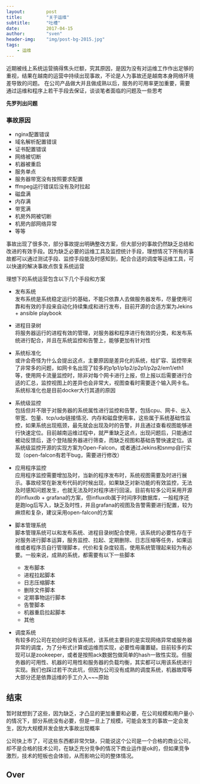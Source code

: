```yaml
---
layout:        post
title:         "关于运维"
subtitle:      "吐槽"
date:          2017-04-15
author:        "sven"
header-img:    "img/post-bg-2015.jpg"
tags:
    - 运维
---
```


近期被线上系统运营搞得焦头烂额，究其原因，是因为没有对运维工作作出足够的重视，结果在越南的运营中持续出现事故，不论是人为事故还是越南本身网络环境差导致的问题。 在公司产品做大并且做成熟以后，服务的可用率更加重要，需要通过运维和程序上若干手段去保证，谈谈笔者面临的问题及一些思考 

**先罗列出问题** 

### 事故原因
- nginx配置错误
- 域名解析配置错误
- 证书配置错误
- 网络被切断
- 机器被重启
- 服务单点
- 服务器带宽没有按照要求配置
- ffmpeg运行错误后没有及时拉起
- 磁盘满
- 内存满
- 带宽满
- 机房外网被切断
- 机房内部网络异常
- 等等

事故出现了很多次，部分事故提出明确整改方案，但大部分的事故仍然缺乏总结和改进的有效手段。因为缺乏必要的运维工具及监控统计手段，理想情况下所有的事故都可以通过测试手段、监控手段能及时感知到，配合合适的调度等运维工具，可以快速的解决事故点恢复系统运营

理想下的系统运营包含以下几个手段和方案

- 发布系统  
	发布系统是系统稳定运行的基础，不能只依靠人去做服务器发布，尽量使用可靠和有效的手段来自动化持续集成和进行发布，目前开源的合适方案为Jekins + ansible playbook  
	
- 进程目录树  
	将服务器运行的进程有效的管理，对服务器和程序进行有效的分类，和发布系统进行配合，并且在系统监控和告警上，能够更加有针对性  
	
- 系统标准化  
	或许会奇怪为什么会提出这点，主要原因是差异化的系统，给扩容、监控带来了非常多的问题，如网卡名出现了较多的p1p1/p1p2/p2p1/p2p2/em1/eth1等，使用网卡流量监控时，除非对每个网卡进行上报，但上报以后需要进行合适的汇总，监控视图上的差异也会非常大，视图查看时需要逐个输入网卡名。系统标准化也是目前docker大行其道的原因  
	
- 系统级监控  
	包括但并不限于对服务器的系统属性进行监控和告警，包括cpu、网卡、出入带宽、包量、tcp/udp链接情况、内存和磁盘使用率，这些属于系统基础性监控，如果系统出现瓶颈，最先就会出现及时的告警，并且通过查看视图能够进行快速定位。目前越南运维过程中，就严重缺乏这点，出现问题后，只能通过被动反馈后，逐个登陆服务器进行筛查，而缺乏视图和基础告警快速定位。该系统级监控开源的实现方案为Open-Falcon，或者通过Jekins和snmp自行实现（open-falcon有若干bug，需要进行修改）  
	
- 应用程序监控  
	应用程序监控需要增加及时，当新的程序发布时，系统视图需要及时进行展示。事故经常在新发布代码的时候出现，如果缺乏对新功能的有效监控，无法及时感知问题发生，也就无法及时对程序进行回滚。目前有较多公司采用开源的influxdb + grafana的方案，但influxdb属于时间序列数据库，一般程序还是跑log后写入，缺乏及时性，并且grafana的视图及告警需要进行配置，较为麻烦和复杂，建议采用open-falcon的方案  
	
- 脚本管理系统  
	脚本管理系统可以和发布系统、进程目录树配合使用，该系统的必要性存在于对服务进行脚本运算，服务监控、拉起、定期删除、日志压缩等任务，如果运维或者程序员自行管理脚本，代价和复杂度较高，使用系统管理起来较为有必要。一般来说，成熟的系统，都需要有以下一些脚本  
	- 发布脚本
	- 进程拉起脚本
	- 日志压缩脚本
	- 删除文件脚本
	- 定期事物运行脚本
	- 告警脚本
	- 机器重启拉起脚本
	- 其他  

- 调度系统  
	有较多的公司在初创时没有该系统，该系统主要目的是实现网络异常或服务器异常的调度，为了分布式计算或运维而实现，必要性毋庸置疑。目前较多的实现可以是zookeeper，或者是按照ack数据包做简单的hash一致性实现。但服务器的可用性、机器的可用性和服务器的负载均衡，其实都可以用该系统进行实现。我们也踩过若干次此坑，但因为公司没有成熟的调度系统，机器故障等大部分还是依靠运维的手工介入~~~原始  
	
## 结束  
暂时就想到了这些，因为缺乏，才凸显的更加重要和必要，在公司规模和用户量小的情况下，部分系统没有必要，但是一旦上了规模，可能会发生的事故一定会发生，因为大规模并发会放大事故出现概率  

公司快上市了，可这些东西都非常欠缺，只能说这个公司是一个合格的商业公司，却不是合格的技术公司，在缺乏充分竞争的情况下商业运作是ok的，但如果竞争激烈，技术的短板也会体验，从而影响公司的整体情况。  

## Over